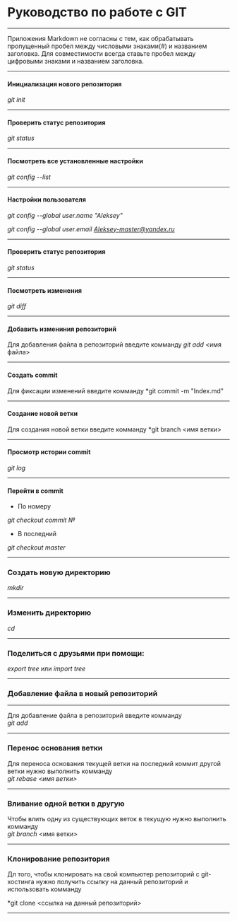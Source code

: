 #  Руководство по работе с GIT
___
Приложения Markdown не согласны с тем, как обрабатывать пропущенный пробел между числовыми знаками(#) и названием заголовка.
Для совместимости всегда ставьте пробел между цифровыми знаками и названием заголовка.
___
#### Инициализация нового репозитория
 *git init*
___
#### Проверить статус репозитория
 *git status*
___
#### Посмотреть все установленные настройки
 *git config --list*
___
#### Настройки пользователя

 *git config --global user.name "Aleksey"*

 *git config --global user.email Aleksey-master@yandex.ru*
___
#### Проверить статус репозитория
 *git status*
___
#### Посмотреть изменения
 *git diff*
___
#### Добавить измениния репозиторий
Для добавления файла в репозиторий введите комманду
 *git add* <имя файла>
___
#### Создать commit
Для фиксации изменений введите комманду
 *git commit -m "Index.md"
___
#### Создание новой ветки
Для создания новой ветки введите комманду
 *git branch <имя ветки>
___
#### Просмотр истории commit
 *git log*
___
#### Перейти в commit
- По номеру

 *git checkout commit №*

- В последний

 *git checkout  master*
___
### Создать новую директорию
 *mkdir*
___
### Изменить директорию
 *cd*
___
### Поделиться с друзьями при помощи:
 *export tree* или *import tree*
___
### Добавление файла в новый репозиторий
___
Для добавление файла в репозиторий введите комманду   
 *git add*
___
### Перенос основания ветки
Для переноса основания текущей ветки на последний коммит другой ветки нужно выполнить комманду  
 *git rebase <имя ветки>*
___
### Вливание одной ветки в другую
Чтобы влить одну из существующих веток в текущую нужно выполнить комманду  
 *git branch* <имя ветки>
___
### Клонирование репозитория
Дл того, чтобы клонировать на свой компьютер репозиторий с git-хостинга нужно получить ссылку на данный репозиторий и использовать комманду

 *git clone  <ссылка на данный репозиторий>
___
